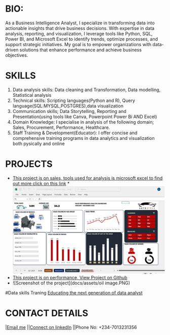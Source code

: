 # BIO:
As a Business Intelligence Analyst, I specialize in transforming data into actionable insights that drive business decisions. With expertise in data analysis, reporting, and visualization, I leverage tools like Python, SQL, Power BI, and Microsoft Excel to identify trends, optimize processes, and support strategic initiatives. My goal is to empower organizations with data-driven solutions that enhance performance and achieve business objectives.
# SKILLS
1. Data analysis skills: Data cleaning and Transformation, Data modelling, Statistical analysis 
2. Technical skills: Scripting languages(Python and R), Query language(SQL:MYSQL,POSTGRES),data visualization
3. Communication skills; Data Storytelling, Reporting and Presentation(using tools like Canva, Powerpoint Power Bi AND Excel)
4. Domain Knowledge: I specialise in analysis of the following domain; Sales, Procurement, Performance, Healthcare.
5. Staff Training & Development(Educator): I offer concise and comprehensive training programs in data analytics and visualization both pysically and online
   
# PROJECTS
* [This project is on sales, tools used for analysis is microsoft excel to find out more click on this link](https://github.com/FIYINT/SALES-PERFORMANCE)
*![Screenshot of the project](docs/assets/Sales.PNG)
* [This project is on performance, View Project on Github](https://github.com/FIYINT/PERFORMANCE-ANALYSIS-OIL-)
* ![Screenshot of the project](docs/assets/oil image.PNG)



#Data skills Traning
[Educating the next generation of data analyst]()
  

# CONTACT DETAILS
|[Email me](mailto:fiyinfadayini@gmail.com)
||[Connect on linkedIn](https://www.linkedin.com/in/titus-fadayini-1b75a2176/)
||Phone No: +234-7013231356

